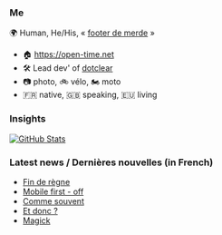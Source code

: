 ### Me

🌍 Human, He/His, « [footer de merde](https://open-time.net/post/2013/07/17/La-veritable-histoire-du-Footer-de-merde-) » 
* 🏠 https://open-time.net 
* 🛠️ Lead dev' of [dotclear](https://git.dotclear.org/dev/dotclear)
* 📷 photo, 🚲 vélo, 🏍️ moto 
* 🇫🇷 native, 🇬🇧 speaking, 🇪🇺 living

### Insights

[![GitHub Stats](https://github-readme-stats-sigma-five.vercel.app/api?username=franck-paul)](https://github.com/franck-paul)

### Latest news / Dernières nouvelles (in French)

<!-- BLOG-POST-LIST:START -->
- [Fin de règne](https://open-time.net/post/2025/10/10/Fin-de-regne)
- [Mobile first - off](https://open-time.net/post/2025/10/09/Mobile-first-off)
- [Comme souvent](https://open-time.net/post/2025/10/08/Comme-souvent)
- [Et donc ?](https://open-time.net/post/2025/10/07/Et-donc)
- [Magick](https://open-time.net/post/2025/10/06/Magick)
<!-- BLOG-POST-LIST:END -->
